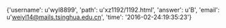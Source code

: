 {'username': u'wyl8899', 'path': u'xz1192/1192.html', 'answer': u'B', 'email': u'weiyl14@mails.tsinghua.edu.cn', 'time': '2016-02-24:19:35:23'}